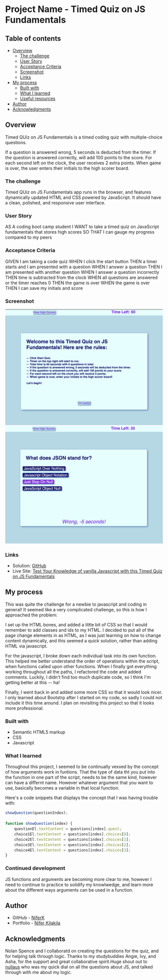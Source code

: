 # Project Name - Timed Quiz on JS Fundamentals

## Table of contents

- [Overview](#overview)
  - [The challenge](#the-challenge)
  - [User Story](#user-story)
  - [Acceptance Criteria](#acceptance-criteria)
  - [Screenshot](#screenshot)
  - [Links](#links)
- [My process](#my-process)
  - [Built with](#built-with)
  - [What I learned](#what-i-learned)
  - [Useful resources](#useful-resources)
- [Author](#author)
- [Acknowledgments](#acknowledgments)

## Overview
Timed QUiz on JS Fundamentals is a timed coding quiz with multiple-choice questions. 

 If a question is answered wrong, 5 seconds is deducted from the timer. If the question is answered correctly, will add 100 points to the score. For each second left on the clock, the user receives 2 extra points. When game is over, the user enters their initials to the high scorer board.

### The challenge
Timed QUiz on JS Fundamentals app runs in the browser, and features dynamically updated HTML and CSS powered by JavaScript. It should have a clean, polished, and responsive user interface.

### User Story

AS A coding boot camp student
I WANT to take a timed quiz on JavaScript fundamentals that stores high scores
SO THAT I can gauge my progress compared to my peers

### Acceptance Criteria

GIVEN I am taking a code quiz
WHEN I click the start button
THEN a timer starts and I am presented with a question
WHEN I answer a question
THEN I am presented with another question
WHEN I answer a question incorrectly
THEN time is subtracted from the clock
WHEN all questions are answered or the timer reaches 0
THEN the game is over
WHEN the game is over
THEN I can save my initials and score

### Screenshot

![](./assets/Images/ScreenShot-rules.png)
![](./assets/Images/ScreenShot-quiz.png)


### Links

- Solution: [GitHub](https://github.com/NiferK/timed-quiz-js-fundamentals-h4)
- Live Site: [Test Your Knowledge of vanilla Javascript with this Timed Quiz on JS Fundamentals](https://niferk.github.io/timed-quiz-js-fundamentals-h4/)

## My process

This was quite the challenge for a newbie to javascript and coding in general! It seemed like a very complicated challenge, so this is how I approached the problem:

I set up the HTML bones, and added a little bit of CSS so that I would remember to add classes and ids to my HTML. I decided to put all of the page change elements in as HTML, as I was just learning on how to change content dynamically, and this seemed a quick solution, rather than adding HTML via javascript.

For the javascript, I broke down each individual task into its own function. This helped me better understand the order of operations within the script, when functions called upon other functions. When I finally got everything working throughout all the paths, I refactored the code and added comments. Luckily, I didn't find too much duplicate code, so I think I'm getting better at this -- ha!

Finally, I went back in and added some more CSS so that it would look nicer. I only learned about Bootstrp after I started on my code, so sadly I could not include it this time around. I plan on revisiting this project so that it looks more professional.

### Built with

- Semantic HTML5 markup
- CSS
- Javascript

### What I learned

Throughout this project, I seemed to be continually vexxed by the concept of how arguments work in funtions. That the type of data tht you put into the function in one part of the script, needs to be the same kind, however can have a differnt name. However whatever argument that you want to use, basically becomes a variable in that local function. 

Here's a code snippets that displays the concept that I was having trouble with:

```js
showQuestion(questionIndex);

function showQuestion(index) {
    questionEl.textContent = questions[index].quest;
    choice1El.textContent = questions[index].choices[0];
    choice2El.textContent = questions[index].choices[1];
    choice3El.textContent = questions[index].choices[2];
    choice4El.textContent = questions[index].choices[3];
}
```

### Continued development

JS functions and arguments are becoming more clear to me, however I need to continue to practice to solidify my knowlwedge, and learn more about the different ways arguments can be used in a function.


## Author
- GitHub - [NiferK](https://github.com/NiferK)
- Portfolio - [Nifer Kilakila](https://niferk.github.io/Nifer-Kilakila-Portfolio-h2/)

## Acknowledgments

Nolan Spence and I collaboratd on creating the questions for the quiz, and for helping talk through logic. Thanks to my studybuddies Angie, Ivy, and Asha, for the support and great collaborative spirit.Huge shout out to [nullaus](https://github.com/nullaus) who was my quick dial on all the questions about JS, and talked through with me about my logic.
